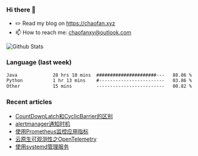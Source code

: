 ### Hi there 👋

- ✏️ Read my blog on https://chaofan.xyz
- 📫 How to reach me: chaofanxy@outlook.com

![Github Stats](https://github-readme-stats.vercel.app/api?username=chaofanx&show_icons=true&theme=dark&count_private=true)

### Language (last week)
<!--START_SECTION:waka-->

```txt
Java             28 hrs 10 mins  ######################---   88.86 %
Python           1 hr 13 mins    #------------------------   03.86 %
Other            15 mins         -------------------------   00.82 %
```

<!--END_SECTION:waka-->

### Recent articles
<!-- BLOG-POST-LIST:START -->
- [CountDownLatch和CyclicBarrier的区别](https://chaofan.xyz/posts/6f3f7f34.html)
- [alertmanager通知时机](https://chaofan.xyz/posts/4a58f7b9.html)
- [使用Prometheus监控应用指标](https://chaofan.xyz/posts/49b1cc7e.html)
- [云原生可观测性之OpenTelemetry](https://chaofan.xyz/posts/29a4bd97.html)
- [使用systemd管理服务](https://chaofan.xyz/posts/c670b61f.html)
<!-- BLOG-POST-LIST:END -->
